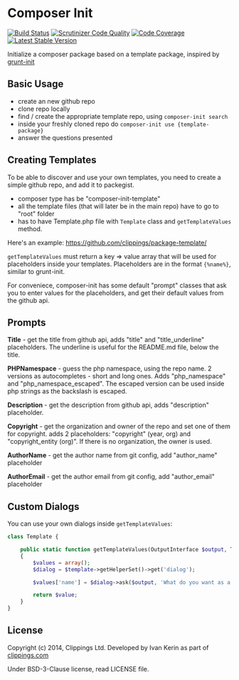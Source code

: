 Composer Init
=============

[![Build Status](https://travis-ci.org/clippings/composer-init.png?branch=master)](https://travis-ci.org/clippings/composer-init)
[![Scrutinizer Code Quality](https://scrutinizer-ci.com/g/clippings/composer-init/badges/quality-score.png?s=a1404674f68c4894d651150caf4985aa59597515)](https://scrutinizer-ci.com/g/clippings/composer-init/)
[![Code Coverage](https://scrutinizer-ci.com/g/clippings/composer-init/badges/coverage.png?s=3d5fb55c42c6887679915320658b543ed935e00a)](https://scrutinizer-ci.com/g/clippings/composer-init/)
[![Latest Stable Version](https://poser.pugx.org/clippings/composer-init/v/stable.png)](https://packagist.org/packages/clippings/composer-init)

Initialize a composer package based on a template package, inspired by [grunt-init](https://github.com/gruntjs/grunt-init)

Basic Usage
-----------

- create an new github repo
- clone repo locally
- find / create the appropriate template repo, using ``composer-init search``
- inside your freshly cloned repo do ``composer-init use {template-package}``
- answer the questions presented

Creating Templates
------------------

To be able to discover and use your own templates, you need to create a simple github repo, and add it to packegist.

- composer type has be "composer-init-template"
- all the template files (that will later be in the main repo) have to go to "root" folder
- has to have Template.php file  with ``Template`` class and ``getTemplateValues`` method.

Here's an example:
https://github.com/clippings/package-template/

``getTemplateValues`` must return a key => value array that will be used for placeholders inside your templates. Placeholders are in the format ``{%name%}``, similar to grunt-init.

For conveniece, composer-init has some default "prompt" classes that ask you to enter values for the placeholders, and get their default values from the github api.

Prompts
-------

__Title__ - get the title from github api, adds "title" and "title\_underline" placeholders. The underline is useful for the README.md file, below the title.

__PHPNamespace__ - guess the php namespace, using the repo name. 2 versions as autocompletes - short and long ones. Adds "php\_namespace" and "php\_namespace\_escaped". The escaped version can be used inside php strings as the backslash is escaped.

__Description__ - get the description from github api, adds "description" placeholder.

__Copyright__ - get the organization and owner of the repo and set one of them for copyright. adds 2 placeholders: "copyright" (year, org) and "copyright_entity (org)". If there is no organization, the owner is used.

__AuthorName__ - get the author name from git config, add "author_name" placeholder

__AuthorEmail__ - get the author email from git config, add "author_email" placeholder

Custom Dialogs
--------------

You can use your own dialogs inside ``getTemplateValues``:

```php
class Template {

    public static function getTemplateValues(OutputInterface $output, TemplateHelper $template)
    {
        $values = array();
        $dialog = $template->getHelperSet()->get('dialog');

        $values['name'] = $dialog->ask($output, 'What do you want as a name?');

        return $value;
    }
}
```

## License

Copyright (c) 2014, Clippings Ltd. Developed by Ivan Kerin as part of [clippings.com](http://clippings.com)

Under BSD-3-Clause license, read LICENSE file.

